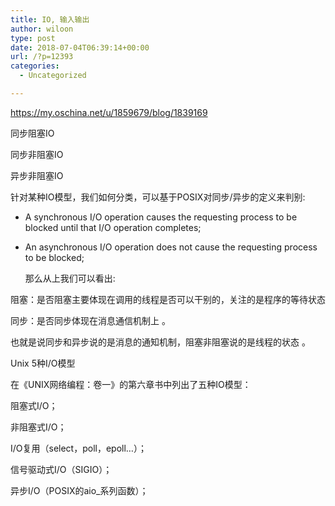 ```yaml
---
title: IO, 输入输出
author: wiloon
type: post
date: 2018-07-04T06:39:14+00:00
url: /?p=12393
categories:
  - Uncategorized

---
```

https://my.oschina.net/u/1859679/blog/1839169

同步阻塞IO

同步非阻塞IO

异步非阻塞IO
  
针对某种IO模型，我们如何分类，可以基于POSIX对同步/异步的定义来判别:

  * A synchronous I/O operation causes the requesting process to be blocked until that I/O operation completes; 
  * An asynchronous I/O operation does not cause the requesting process to be blocked;
  
    那么从上我们可以看出:

阻塞：是否阻塞主要体现在调用的线程是否可以干别的，关注的是程序的等待状态

同步：是否同步体现在消息通信机制上 。

也就是说同步和异步说的是消息的通知机制，阻塞非阻塞说的是线程的状态 。

Unix 5种I/O模型
  
在《UNIX网络编程：卷一》的第六章书中列出了五种IO模型：

阻塞式I/O；

非阻塞式I/O；

I/O复用（select，poll，epoll&#8230;）；

信号驱动式I/O（SIGIO）；

异步I/O（POSIX的aio_系列函数）；